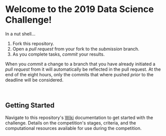Welcome to the 2019 Data Science Challenge!
===========================================

In a nut shell...

1. Fork this repository.
2. Open a _pull request_ from your fork to the _submission_ branch.
3. As you complete tasks, _commit_ your results.

When you _commit_ a change to a branch that you have already initiated a _pull request_
from it will automatically be reflected in the pull request. At the end of the eight hours,
only the commits that where pushed _prior_ to the deadline will be considered.


<br>

Getting Started
---------------

Navigate to this repository's [Wiki](https://github.rcac.purdue.edu/glentner/AITP2019-DS-Challenge/wiki)
documentation to get started with the challenge. Details on the competition's 
stages, criteria, and the computational resources available for use during the competition.